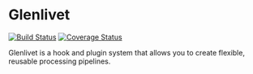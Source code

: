 # Glenlivet

[![Build Status](https://travis-ci.org/prolificeric/glenlivet.png?branch=master)](https://travis-ci.org/prolificeric/glenlivet)
[![Coverage Status](https://coveralls.io/repos/prolificeric/glenlivet/badge.png)](https://coveralls.io/r/prolificeric/glenlivet)

Glenlivet is a hook and plugin system that allows you to create flexible, reusable processing pipelines.